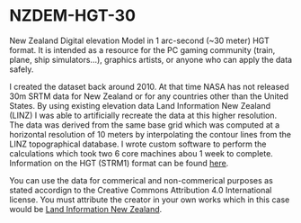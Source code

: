 # NZDEM-HGT-30

New Zealand Digital elevation Model in 1 arc-second (~30 meter) HGT format. It is intended as a resource for the PC gaming community (train, plane, ship simulators...), graphics artists, or anyone who can apply the data safely.

I created the dataset back around 2010. At that time NASA has not released 30m SRTM data for New Zealand or for any countries other than the United States. By using existing elevation data Land Information New Zealand (LINZ) I was able to artificially recreate the data at this higher resolution. The data was derived from the same base grid which was computed at a horizontal resolution of 10 meters by interpolating the contour lines from the LINZ topographical database. I wrote custom software to perform the calculations which took two 6 core machines abou 1 week to complete. Information on the HGT (STRM1) format can be found [here](https://dds.cr.usgs.gov/srtm/version2_1/Documentation/SRTM_Topo.pdf).

You can use the data for commerical and non-commerical purposes as stated accordign to the Creative Commons Attribution 4.0 International license.
You must attribute the creator in your own works which in this case would be [Land Information New Zealand](https://www.linz.govt.nz/).

 

 
